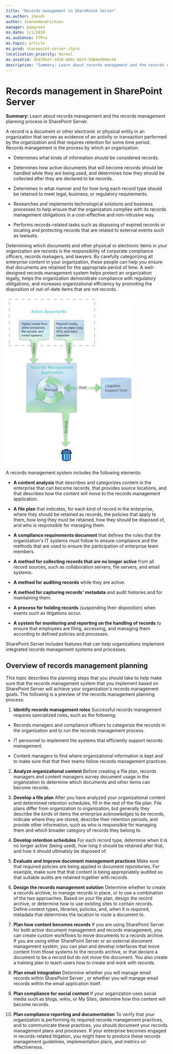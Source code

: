```yaml
---
title: "Records management in SharePoint Server"
ms.author: jhendr
author: JoanneHendrickson
manager: pamgreen
ms.date: 3/1/2018
ms.audience: ITPro
ms.topic: article
ms.prod: sharepoint-server-itpro
localization_priority: Normal
ms.assetid: 1b4765ef-3d28-4082-bb37-5d84e9996c44
description: "Summary: Learn about records management and the records management planning process in SharePoint Server."
---
```


# Records management in SharePoint Server

 **Summary:** Learn about records management and the records management planning process in SharePoint Server. 
  
A record is a document or other electronic or physical entity in an organization that serves as evidence of an activity or transaction performed by the organization and that requires retention for some time period. Records management is the process by which an organization: 
  
- Determines what kinds of information should be considered records.
    
- Determines how active documents that will become records should be handled while they are being used, and determines how they should be collected after they are declared to be records.
    
- Determines in what manner and for how long each record type should be retained to meet legal, business, or regulatory requirements.
    
- Researches and implements technological solutions and business processes to help ensure that the organization complies with its records management obligations in a cost-effective and non-intrusive way.
    
- Performs records-related tasks such as disposing of expired records or locating and protecting records that are related to external events such as lawsuits.
    
Determining which documents and other physical or electronic items in your organization are records is the responsibility of corporate compliance officers, records managers, and lawyers. By carefully categorizing all enterprise content in your organization, these people can help you ensure that documents are retained for the appropriate period of time. A well-designed records management system helps protect an organization legally, helps the organization demonstrate compliance with regulatory obligations, and increases organizational efficiency by promoting the disposition of out-of-date items that are not records.
  
![Elements of a records management system](../media/RM_Elements_ZA10062703.gif)
  
A records management system includes the following elements:
  
- **A content analysis** that describes and categorizes content in the enterprise that can become records, that provides source locations, and that describes how the content will move to the records management application. 
    
- **A file plan** that indicates, for each kind of record in the enterprise, where they should be retained as records, the policies that apply to them, how long they must be retained, how they should be disposed of, and who is responsible for managing them. 
    
- **A compliance requirements document** that defines the rules that the organization's IT systems must follow to ensure compliance and the methods that are used to ensure the participation of enterprise team members. 
    
- **A method for collecting records that are no longer active** from all record sources, such as collaboration servers, file servers, and email systems. 
    
- **A method for auditing records** while they are active. 
    
- **A method for capturing records' metadata** and audit histories and for maintaining them. 
    
- **A process for holding records** (suspending their disposition) when events such as litigations occur. 
    
- **A system for monitoring and reporting on the handling of records** to ensure that employees are filing, accessing, and managing them according to defined policies and processes. 
    
SharePoint Server includes features that can help organizations implement integrated records management systems and processes.
  
## Overview of records management planning
<a name="section2"> </a>

This topic describes the planning steps that you should take to help make sure that the records management system that you implement based on SharePoint Server will achieve your organization's records management goals. The following is a preview of the records management planning process:
  
1. **Identify records management roles** Successful records management requires specialized roles, such as the following: 
    
  - Records managers and compliance officers to categorize the records in the organization and to run the records management process.
    
  - IT personnel to implement the systems that efficiently support records management.
    
  - Content managers to find where organizational information is kept and to make sure that that their teams follow records management practices.
    
2. **Analyze organizational content** Before creating a file plan, records managers and content managers survey document usage in the organization to determine which documents and other items can become records. 
    
3. **Develop a file plan** After you have analyzed your organizational content and determined retention schedules, fill in the rest of the file plan. File plans differ from organization to organization, but generally they describe the kinds of items the enterprise acknowledges to be records, indicate where they are stored, describe their retention periods, and provide other information, such as who is responsible for managing them and which broader category of records they belong to. 
    
4. **Develop retention schedules** For each record type, determine when it is no longer active (being used), how long it should be retained after that, and how it should ultimately be disposed of. 
    
5. **Evaluate and improve document management practices** Make sure that required policies are being applied in document repositories. For example, make sure that that content is being appropriately audited so that suitable audits are retained together with records. 
    
6. **Design the records management solution** Determine whether to create a records archive, to manage records in place, or to use a combination of the two approaches. Based on your file plan, design the record archive, or determine how to use existing sites to contain records. Define content types, libraries, policies, and, when it is required, metadata that determines the location to route a document to. 
    
7. **Plan how content becomes records** If you are using SharePoint Server for both active document management and records management, you can create custom workflows to move documents to a records archive. If you are using either SharePoint Server or an external document management system, you can plan and develop interfaces that move content from those systems to the records archive, or that declare a document to be a record but do not move the document. You also create a training plan to teach users how to create and work with records. 
    
8. **Plan email integration** Determine whether you will manage email records within SharePoint Server , or whether you will manage email records within the email application itself. 
    
9. **Plan compliance for social content** If your organization uses social media such as blogs, wikis, or My Sites, determine how this content will become records. 
    
10. **Plan compliance reporting and documentation** To verify that your organization is performing its required records management practices, and to communicate these practices, you should document your records management plans and processes. If your enterprise becomes engaged in records-related litigation, you might have to produce these records management guidelines, implementation plans, and metrics on effectiveness. 
    

